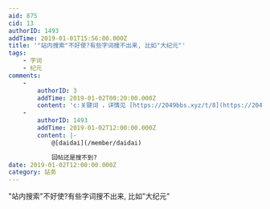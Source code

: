```yaml
---
aid: 875
cid: 13
authorID: 1493
addTime: 2019-01-01T15:56:00.000Z
title: '"站内搜索"不好使?有些字词搜不出来, 比如"大纪元"'
tags:
    - 字词
    - 纪元
comments:
    -
        authorID: 3
        addTime: 2019-01-02T00:20:00.000Z
        content: 'c:关键词 ，详情见 [https://2049bbs.xyz/t/8](https://2049bbs.xyz/t/8) 第二点。'
    -
        authorID: 1493
        addTime: 2019-01-02T12:00:00.000Z
        content: |-
            @[daidai](/member/daidai)

            回帖还是搜不到?
date: 2019-01-02T12:00:00.000Z
category: 站务
---
```


"站内搜索"不好使?有些字词搜不出来, 比如"大纪元"
